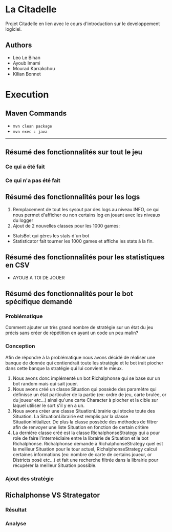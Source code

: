 # La Citadelle
Projet Citadelle en lien avec le cours d'introduction sur le developpement logiciel.

## Authors
- Leo Le Bihan
- Ayoub Imami
- Mourad Karrakchou
- Kilian Bonnet

# Execution
## Maven Commands
- `mvn clean package`
- `mvn exec : java`

------------------------------------
## Résumé des fonctionnalités sur tout le jeu
### Ce qui a été fait
### Ce qui n'a pas été fait
## Résumé des fonctionnalités pour les logs
1. Remplacement de tout les sysout par des logs au niveau INFO, ce qui nous permet d'afficher ou non certains log en jouant avec les niveaux du logger
2. Ajout de 2 nouvelles classes pour les 1000 games:
  * StatsBot qui gères les stats d'un bot
  * Statisticator fait tourner les 1000 games et affiche les stats à la fin.
## Résumé des fonctionnalités pour les statistiques en CSV
* AYOUB A TOI DE JOUER
## Résumé des fonctionnalités pour le bot spécifique demandé
### Problématique
Comment ajouter un très grand nombre de stratégie sur un état du jeu précis sans créer de répétition en ayant un code un peu malin?
### Conception
Afin de répondre à la problématique nous avons décidé de réaliser une banque de donnée qui contiendrait toute les stratégie et le bot irait piocher dans cette banque la stratégie qui lui convient le mieux.
1. Nous avons donc implémenté un bot Richalphonse qui se base sur un bot random mais qui sait jouer.
2. Nous avons créé un classe Situation qui possède des paramètre qui définisse un état particulier de la partie (ex: ordre de jeu, carte brulée, or du joueur etc...) ainsi qu'une carte Character à piocher et la cible sur laquel utiliser le sort s'il y en a un.
3. Nous avons créer une classe SituationLibrairie qui stocke toute des Situation. La SituationLibrairie est remplis par la classe SituationInitializer. De plus la classe possède des méthodes de filtrer afin de renvoyer une liste Situation en fonction de certain critère
4. La dernière classe créé est la classe RichalphonseStrategy qui a pour role de faire l'intermédiaire entre la librairie de Situation et le bot Richalphonse. Richalphonse demande à RichalphonseStrategy quel est la meilleur Situation pour le tour actuel, RichalphonseStrategy calcul certaines informations (ex: nombre de carte de certains joueur, or Districts posé etc...) et fait une recherche filtrée dans la librairie pour récupérer la meilleur Situation possible.
### Ajout des stratégie
## Richalphonse VS Strategator
### Résultat
### Analyse

